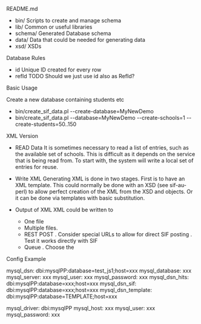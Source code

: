 README.md

 * bin/ 	Scripts to create and manage schema
 * lib/ 	Common or useful libraries
 * schema/ 	Generated Database schema
 * data/ 	Data that could be needed for generating data
 * xsd/		XSDs

Database Rules

 * id 		Unique ID created for every row
 * refId	TODO Should we just use id also as RefId?

Basic Usage

 Create a new database containing students etc
 * bin/create_sif_data.pl --create-database=MyNewDemo
 * bin/create_sif_data.pl --database=MyNewDemo --create-schools=1 --create-students=50..150


XML Version

* READ Data
	It is sometimes necessary to read a list of entries, such as the available
	set of schools. This is difficult as it depends on the service that
	is being read from.
	To start with, the system will write a local set of entries for reuse.

* Write XML
	Generating XML is done in two stages. First is to have an XML template.
	This could normally be done with an XSD (see sif-au-perl) to allow perfect
	creation of the XML from the XSD and objects.
	Or it can be done via templates with basic substitution.

* Output of XML
	XML could be written to
	- One file
	- Multiple files.
	- REST POST
		. Consider special URLs to allow for direct SIF posting
		. Test it works directly with SIF
	- Queue
		. Choose the


Config Example

mysql_dsn: dbi:mysqlPP:database=test_js1;host=xxx
mysql_database: xxx
mysql_server: xxx
mysql_user: xxx
mysql_password: xxx
mysql_dsn_hits: dbi:mysqlPP:database=xxx;host=xxx
mysql_dsn_sif: dbi:mysqlPP:database=xxx;host=xxx
mysql_dsn_template: dbi:mysqlPP:database=TEMPLATE;host=xxx

mysql_driver: dbi:mysqlPP
mysql_host: xxx
mysql_user:  xxx
mysql_password:  xxx
